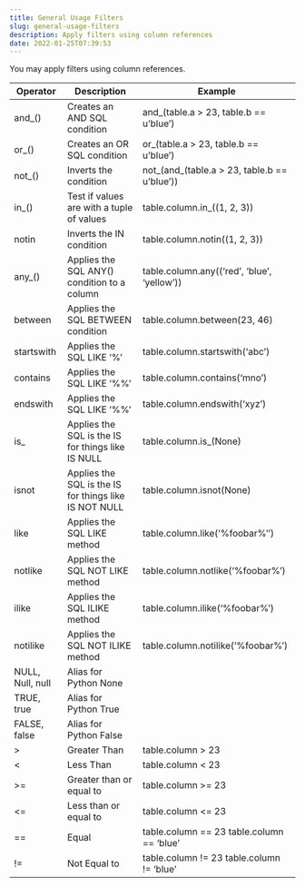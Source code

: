 ```yaml
---
title: General Usage Filters
slug: general-usage-filters
description: Apply filters using column references
date: 2022-01-25T07:39:53
---
```



You may apply filters using column references.

| Operator | Description | Example |
|----------|-------------|---------|
| and_() | Creates an AND SQL condition | and_(table.a > 23, table.b == u’blue’) |
| or_() | Creates an OR SQL condition | or_(table.a > 23, table.b == u’blue’) |
| not_() | Inverts the condition | not_(and_(table.a > 23, table.b == u’blue’)) |
| in_() | Test if values are with a tuple of values | table.column.in_((1, 2, 3)) |
| notin | Inverts the IN condition | table.column.notin((1, 2, 3)) |
| any_() | Applies the SQL ANY() condition to a column | table.column.any((‘red’, ‘blue’, ‘yellow’)) |
| between | Applies the SQL BETWEEN condition | table.column.between(23, 46) |
| startswith | Applies the SQL LIKE ‘%’ | table.column.startswith(‘abc’) |
| contains | Applies the SQL LIKE ‘%%’ | table.column.contains(‘mno’) |
| endswith | Applies the SQL LIKE ‘%%’ | table.column.endswith(‘xyz’) |
| is_ | Applies the SQL is the IS for things like IS NULL | table.column.is_(None) |
| isnot | Applies the SQL is the IS for things like IS NOT NULL | table.column.isnot(None) |
| like | Applies the SQL LIKE method | table.column.like(‘%foobar%’’) |
| notlike | Applies the SQL NOT LIKE method | table.column.notlike(‘%foobar%’) |
| ilike | Applies the SQL ILIKE method | table.column.ilike(‘%foobar%’) |
| notilike | Applies the SQL NOT ILIKE method | table.column.notilike(‘%foobar%’) |
| NULL, Null, null | Alias for Python None |  |
| TRUE, true | Alias for Python True |  |
| FALSE, false | Alias for Python False |  |
| > | Greater Than | table.column > 23 |
| < | Less Than | table.column < 23 |
| >= | Greater than or equal to | table.column >= 23 |
| <= | Less than or equal to | table.column <= 23 |
| == | Equal | table.column == 23 table.column == ‘blue’ |
| != | Not Equal to | table.column != 23 table.column != ‘blue’ |

